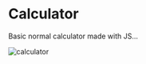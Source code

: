# Calculator

Basic normal calculator made with JS...


![calculator](https://user-images.githubusercontent.com/31318398/30786052-428f473c-a170-11e7-9a77-0a571d227bdb.png)

